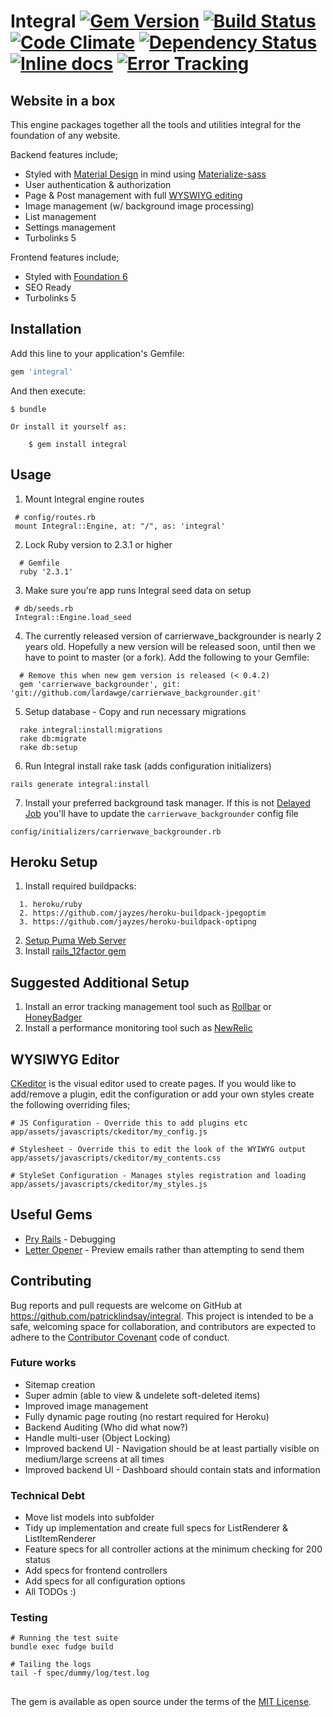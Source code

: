 # Integral [![Gem Version](https://badge.fury.io/rb/integral.svg)][badge-fury] [![Build Status](https://travis-ci.org/patricklindsay/integral.svg?branch=master)][travis-ci] [![Code Climate](https://codeclimate.com/github/patricklindsay/integral/badges/gpa.svg)][code-climate] [![Dependency Status](https://gemnasium.com/patricklindsay/integral.svg)][gemnasium] [![Inline docs](http://inch-ci.org/github/patricklindsay/integral.svg?branch=master)][inch-ci] [![Error Tracking](https://d26gfdfi90p7cf.cloudfront.net/rollbar-badge.144534.o.png)][roll-bar]

## Website in a box
This engine packages together  all the tools and utilities integral for the foundation of any website.

Backend features include;
* Styled with [Material Design][material-design] in mind using [Materialize-sass][materialize]
* User authentication & authorization
* Page & Post management with full [WYSWIYG editing][ckeditor]
* Image management (w/ background image processing)
* List management
* Settings management
* Turbolinks 5

Frontend features include;
* Styled with [Foundation 6][foundation]
* SEO Ready
* Turbolinks 5

## Installation

Add this line to your application's Gemfile:

```ruby
gem 'integral'
```

And then execute:

    $ bundle

    Or install it yourself as:

        $ gem install integral

## Usage

1. Mount Integral engine routes
 ```
  # config/routes.rb
  mount Integral::Engine, at: "/", as: 'integral'
 ```

2. Lock Ruby version to 2.3.1 or higher
```
  # Gemfile
  ruby '2.3.1'
```
3. Make sure you're app runs Integral seed data on setup
 ```
  # db/seeds.rb
  Integral::Engine.load_seed
 ```
4. The currently released version of carrierwave_backgrounder is nearly 2 years old. Hopefully a new version will be released soon, until then we have to point to master (or a fork). Add the following to your Gemfile:
```
  # Remove this when new gem version is released (< 0.4.2)
  gem 'carrierwave_backgrounder', git: 'git://github.com/lardawge/carrierwave_backgrounder.git'
```
5. Setup database - Copy and run necessary migrations
```
  rake integral:install:migrations
  rake db:migrate
  rake db:setup
```
6. Run Integral install rake task (adds configuration initializers)
```
rails generate integral:install
```
7. Install your preferred background task manager. If this is not [Delayed Job][delayed-job] you'll have to update the `carrierwave_backgrounder` config file
```
config/initializers/carrierwave_backgrounder.rb
```

## Heroku Setup
1. Install required buildpacks:
```
  1. heroku/ruby
  2. https://github.com/jayzes/heroku-buildpack-jpegoptim
  3. https://github.com/jayzes/heroku-buildpack-optipng
```
2. [Setup Puma Web Server][setup-puma]
3. Install [rails_12factor gem][rails-12-factor]

## Suggested Additional Setup
1. Install an error tracking management tool such as [Rollbar][roll-bar] or [HoneyBadger][honey-badger]
2. Install a performance monitoring tool such as [NewRelic][new-relic]

## WYSIWYG Editor
[CKeditor][ckeditor] is the visual editor used to create pages. If you would like to add/remove a plugin, edit the configuration or add your own styles create the following overriding files;
```
# JS Configuration - Override this to add plugins etc
app/assets/javascripts/ckeditor/my_config.js

# Stylesheet - Override this to edit the look of the WYIWYG output
app/assets/javascripts/ckeditor/my_contents.css

# StyleSet Configuration - Manages styles registration and loading
app/assets/javascripts/ckeditor/my_styles.js

```

## Useful Gems
* [Pry Rails][pry-rails] - Debugging
* [Letter Opener][letter-opener] - Preview emails rather than attempting to send them

## Contributing

Bug reports and pull requests are welcome on GitHub at https://github.com/patricklindsay/integral. This project is intended to be a safe, welcoming space for collaboration, and contributors are expected to adhere to the [Contributor Covenant](contributor-covenant.org) code of conduct.

### Future works
* Sitemap creation
* Super admin (able to view & undelete soft-deleted items)
* Improved image management
* Fully dynamic page routing (no restart required for Heroku)
* Backend Auditing (Who did what now?)
* Handle multi-user (Object Locking)
* Improved backend UI - Navigation should be at least partially visible on medium/large screens at all times
* Improved backend UI - Dashboard should contain stats and information

### Technical Debt
* Move list models into subfolder
* Tidy up implementation and create full specs for ListRenderer & ListItemRenderer
* Feature specs for all controller actions at the minimum checking for 200 status
* Add specs for frontend controllers
* Add specs for all configuration options
* All TODOs :)

### Testing

```
# Running the test suite
bundle exec fudge build
```

```
# Tailing the logs
tail -f spec/dummy/log/test.log
```

##

The gem is available as open source under the terms of the [MIT License](http://opensource.org/licenses/MIT).

[material-design]: https://www.google.com/design/spec/material-design/introduction.html
[materialize]: https://github.com/mkhairi/materialize-sass
[roll-bar]: https://rollbar.com
[travis-ci]: https://travis-ci.org/patricklindsay/integral
[code-climate]: https://codeclimate.com/github/patricklindsay/integral
[inch-ci]: http://inch-ci.org/github/patricklindsay/integral
[gemnasium]: https://gemnasium.com/patricklindsay/integral
[foundation]: http://foundation.zurb.com/sites
[ckeditor]: http://ckeditor.com
[badge-fury]: https://badge.fury.io/rb/integral
[honey-badger]: https://www.honeybadger.io
[new-relic]: https://newrelic.com/ruby/rails
[setup-puma]: https://devcenter.heroku.com/articles/deploying-rails-applications-with-the-puma-web-server
[pry-rails]: https://github.com/rweng/pry-rails
[letter-opener]: https://github.com/ryanb/letter_opener
[rails-12-factor]: https://devcenter.heroku.com/articles/getting-started-with-rails4#heroku-gems
[ckeditor]: https://github.com/galetahub/ckeditor
[delayed-job]: https://github.com/collectiveidea/delayed_job
